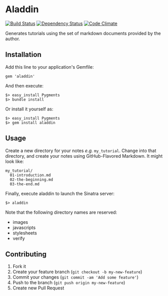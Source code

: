 # Aladdin
[![Build Status](https://secure.travis-ci.org/jimjh/aladdin.png?branch=master)](https://travis-ci.org/jimjh/aladdin)
[![Dependency Status](https://gemnasium.com/jimjh/aladdin.png)](https://gemnasium.com/jimjh/aladdin)
[![Code Climate](https://codeclimate.com/badge.png)](https://codeclimate.com/github/jimjh/aladdin)

Generates tutorials using the set of markdown documents provided by the author.

## Installation
Add this line to your application's Gemfile:

    gem 'aladdin'

And then execute:

    $> easy_install Pygments
    $> bundle install

Or install it yourself as:

    $> easy_install Pygments
    $> gem install aladdin

## Usage
Create a new directory for your notes _e.g._ `my_tutorial`. Change into that
directory, and create your notes using GitHub-Flavored Markdown. It might look
like:

    my_tutorial/
      01-introduction.md
      02-the-beginning.md
      03-the-end.md

Finally, execute aladdin to launch the Sinatra server:

    $> aladdin

Note that the following directory names are reserved:

- images
- javascripts
- stylesheets
- verify

## Contributing

1. Fork it
2. Create your feature branch (`git checkout -b my-new-feature`)
3. Commit your changes (`git commit -am 'Add some feature'`)
4. Push to the branch (`git push origin my-new-feature`)
5. Create new Pull Request
